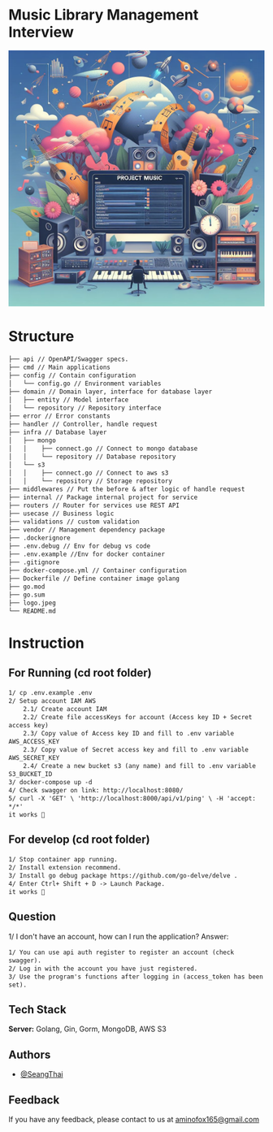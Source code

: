# Music Library Management Interview

![Logo](./logo.jpeg)

# Structure

```
├── api // OpenAPI/Swagger specs.
├── cmd // Main applications
├── config // Contain configuration
│   └── config.go // Environment variables
├── domain // Domain layer, interface for database layer
│   ├── entity // Model interface
│   └── repository // Repository interface
├── error // Error constants
├── handler // Controller, handle request
├── infra // Database layer
│   ├── mongo
│   │    ├── connect.go // Connect to mongo database
│   │    └── repository // Database repository
│   └── s3
│   │    ├── connect.go // Connect to aws s3
│   │    └── repository // Storage repository
├── middlewares // Put the before & after logic of handle request
├── internal // Package internal project for service
├── routers // Router for services use REST API
├── usecase // Business logic
├── validations // custom validation
├── vendor // Management dependency package
├── .dockerignore
├── .env.debug // Env for debug vs code
├── .env.example //Env for docker container
├── .gitignore
├── docker-compose.yml // Container configuration
├── Dockerfile // Define container image golang
├── go.mod
├── go.sum
├── logo.jpeg
└── README.md
```

# Instruction
## For Running (cd root folder)
```
1/ cp .env.example .env
2/ Setup account IAM AWS
    2.1/ Create account IAM
    2.2/ Create file accessKeys for account (Access key ID + Secret access key)
    2.3/ Copy value of Access key ID and fill to .env variable AWS_ACCESS_KEY
    2.3/ Copy value of Secret access key and fill to .env variable AWS_SECRET_KEY
    2.4/ Create a new bucket s3 (any name) and fill to .env variable S3_BUCKET_ID
3/ docker-compose up -d
4/ Check swagger on link: http://localhost:8080/
5/ curl -X 'GET' \ 'http://localhost:8000/api/v1/ping' \ -H 'accept: */*'
it works 🎉
```

## For develop (cd root folder)
```
1/ Stop container app running.
2/ Install extension recommend.
3/ Install go debug package https://github.com/go-delve/delve .
4/ Enter Ctrl+ Shift + D -> Launch Package.
it works 🎉
```

## Question
1/ I don't have an account, how can I run the application?
Answer:

```
1/ You can use api auth register to register an account (check swagger).
2/ Log in with the account you have just registered.
3/ Use the program's functions after logging in (access_token has been set).
```

## Tech Stack

**Server:** Golang, Gin, Gorm, MongoDB, AWS S3

## Authors

- [@SeangThai](https://github.com/aminofox)

## Feedback
If you have any feedback, please contact to us at aminofox165@gmail.com